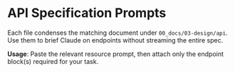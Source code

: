 # API Specification Prompts

Each file condenses the matching document under `00_docs/03-design/api`. Use them to brief Claude on endpoints without streaming the entire spec.

**Usage**: Paste the relevant resource prompt, then attach only the endpoint block(s) required for your task.
